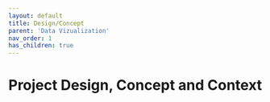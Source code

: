 ```yaml
---
layout: default
title: Design/Concept
parent: 'Data Vizualization'
nav_order: 1
has_children: true
---
```

# Project Design, Concept and Context